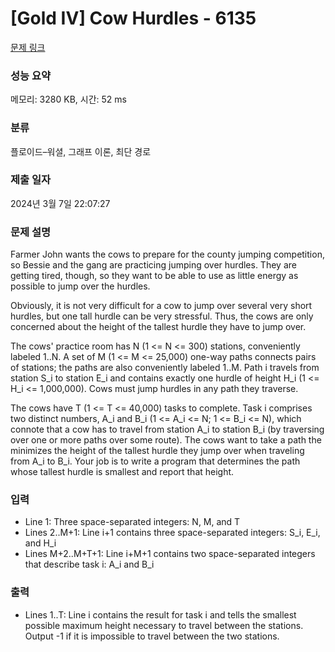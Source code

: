# [Gold IV] Cow Hurdles - 6135 

[문제 링크](https://www.acmicpc.net/problem/6135) 

### 성능 요약

메모리: 3280 KB, 시간: 52 ms

### 분류

플로이드–워셜, 그래프 이론, 최단 경로

### 제출 일자

2024년 3월 7일 22:07:27

### 문제 설명

<p>Farmer John wants the cows to prepare for the county jumping competition, so Bessie and the gang are practicing jumping over hurdles. They are getting tired, though, so they want to be able to use as little energy as possible to jump over the hurdles.</p>

<p>Obviously, it is not very difficult for a cow to jump over several very short hurdles, but one tall hurdle can be very stressful. Thus, the cows are only concerned about the height of the tallest hurdle they have to jump over.</p>

<p>The cows' practice room has N (1 <= N <= 300) stations, conveniently labeled 1..N. A set of M (1 <= M <= 25,000) one-way paths connects pairs of stations; the paths are also conveniently labeled 1..M. Path i travels from station S_i to station E_i and contains exactly one hurdle of height H_i (1 <= H_i <= 1,000,000). Cows must jump hurdles in any path they traverse.</p>

<p>The cows have T (1 <= T <= 40,000) tasks to complete. Task i comprises two distinct numbers, A_i and B_i (1 <= A_i <= N; 1 <= B_i <= N), which connote that a cow has to travel from station A_i to station B_i (by traversing over one or more paths over some route). The cows want to take a path the minimizes the height of the tallest hurdle they jump over when traveling from A_i to B_i. Your job is to write a program that determines the path whose tallest hurdle is smallest and report that height.</p>

### 입력 

 <ul>
	<li>Line 1: Three space-separated integers: N, M, and T</li>
	<li>Lines 2..M+1: Line i+1 contains three space-separated integers: S_i, E_i, and H_i</li>
	<li>Lines M+2..M+T+1: Line i+M+1 contains two space-separated integers that describe task i: A_i and B_i</li>
</ul>

### 출력 

 <ul>
	<li>Lines 1..T: Line i contains the result for task i and tells the smallest possible maximum height necessary to travel between the stations. Output -1 if it is impossible to travel between the two stations.</li>
</ul>

